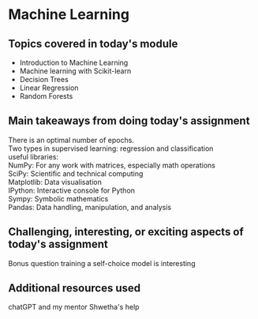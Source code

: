 # Machine Learning

## Topics covered in today's module

* Introduction to Machine Learning
* Machine learning with Scikit-learn
* Decision Trees
* Linear Regression
* Random Forests

## Main takeaways from doing today's assignment
There is an optimal number of epochs. \
Two types in supervised learning: regression and classification \
useful libraries: \
NumPy: For any work with matrices, especially math operations\
SciPy: Scientific and technical computing\
Matplotlib: Data visualisation\
IPython: Interactive console for Python\
Sympy: Symbolic mathematics\
Pandas: Data handling, manipulation, and analysis

## Challenging, interesting, or exciting aspects of today's assignment
Bonus question training a self-choice model is interesting
## Additional resources used 
chatGPT and my mentor Shwetha's help
